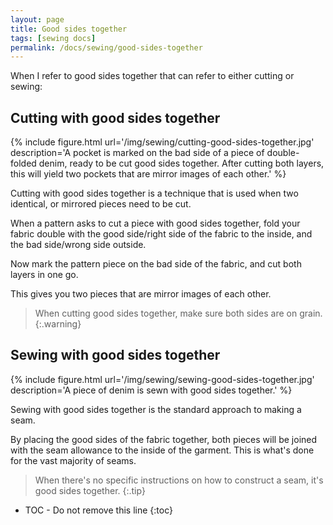 ```yaml
---
layout: page
title: Good sides together
tags: [sewing docs]
permalink: /docs/sewing/good-sides-together
---
```

When I refer to good sides together that can refer to either cutting or sewing:

## Cutting with good sides together
{% include figure.html
    url='/img/sewing/cutting-good-sides-together.jpg'
    description='A pocket is marked on the bad side of a piece of double-folded denim, ready to be cut good sides together. After cutting both layers, this will yield two pockets that are mirror images of each other.'
%}

Cutting with good sides together is a technique that is used when two identical, or mirrored pieces need to be cut.

When a pattern asks to cut a piece with good sides together, fold your fabric double with the good side/right side of the fabric to the inside, and the bad side/wrong side outside.

Now mark the pattern piece on the bad side of the fabric, and cut both layers in one go.

This gives you two pieces that are mirror images of each other.

> When cutting good sides together, make sure both sides are on grain.
{:.warning}

## Sewing with good sides together
{% include figure.html
    url='/img/sewing/sewing-good-sides-together.jpg'
    description='A piece of denim is sewn with good sides together.'
%}

Sewing with good sides together is the standard approach to making a seam.

By placing the good sides of the fabric together, both pieces will be joined with the seam allowance to the inside of the garment. This is what's done for the vast majority of seams.

> When there's no specific instructions on how to construct a seam, it's good sides together.
{:.tip}

* TOC - Do not remove this line
{:toc}

